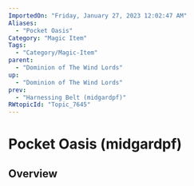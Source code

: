 ```yaml
---
ImportedOn: "Friday, January 27, 2023 12:02:47 AM"
Aliases:
  - "Pocket Oasis"
Category: "Magic Item"
Tags:
  - "Category/Magic-Item"
parent:
  - "Dominion of The Wind Lords"
up:
  - "Dominion of The Wind Lords"
prev:
  - "Harnessing Belt (midgardpf)"
RWtopicId: "Topic_7645"
---
```

# Pocket Oasis (midgardpf)
## Overview
